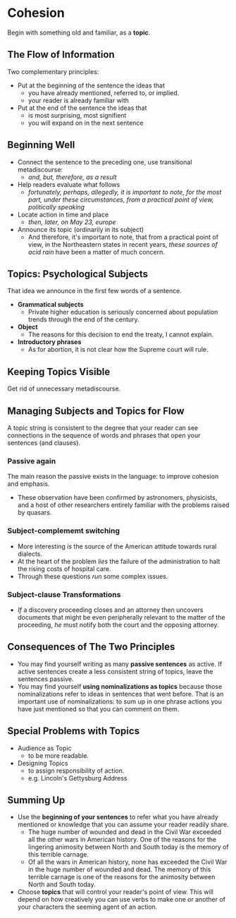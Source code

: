 # Cohesion
Begin with something old and familiar, as a **topic**.

## The Flow of Information
Two complementary principles:
- Put at the beginning of the sentence the ideas that
  - you have already mentioned, referred to, or implied.
  - your reader is already familiar with
- Put at the end of the sentence the ideas that
  - is most surprising, most signifient
  - you will expand on in the next sentence

## Beginning Well
- Connect the sentence to the preceding one, use transitional metadiscourse:
  - *and, but, therefore, as a result*
- Help readers evaluate what follows
  - *fortunately, perhaps, allegedly, it is important to note, for the most part, under these circumstances, from a practical point of view, politically speaking*
- Locate action in time and place
  - *then, later, on May 23, europe*
- Announce its topic (ordinarily in its subject)
  - And therefore, it's important to note, that from a practical point of view, in the Northeastern states in recent years, *these sources of acid rain* have been a matter of much concern.


## Topics: Psychological Subjects
That idea we announce in the first few words of a sentence.
- **Grammatical subjects**
  - Private higher education is seriously concerned about population trends through the end of the century.
- **Object**
  - The reasons for this decision to end the treaty, I cannot explain.
- **Introductory phrases**
  - As for abortion, it is not clear how the Supreme court will rule.


## Keeping Topics Visible
Get rid of unnecessary metadiscourse.


## Managing Subjects and Topics for Flow
A topic string is consistent to the degree that your reader can see connections in the sequence of words and phrases that open your sentences (and clauses).

### Passive again
The main reason the passive exists in the language: to improve cohesion and emphasis.
- These observation have been confirmed by astronomers, physicists, and a host of other researchers entirely familiar with the problems raised by quasars.

### Subject-complememt switching
- More interesting *is* the source of the American attitude towards rural dialects.
- At the heart of the problem *lies* the failure of the administration to halt the rising costs of hospital care.
- Through these questions *run* some complex issues.

### Subject-clause Transformations
- *If* a discovery proceeding closes and an attorney then uncovers documents that might be even peripherally relevant to the matter of the proceeding, *he* must notify both the court and the opposing attorney.


## Consequences of The Two Principles
- You may find yourself writing as many **passive sentences** as active. If active sentences create a less consistent string of topics, leave the sentences passive.
- You may find yourself **using nominalizations as topics** because those nominalizations refer to ideas in sentences that went before. That is an important use of nominalizations: to sum up in one phrase actions you have just mentioned so that you can comment on them.

## Special Problems with Topics
- Audience as Topic
  - to be more readable.
- Designing Topics
  - to assign responsibility of action.
  - e.g. Lincoln's Gettysburg Address

## Summing Up
- Use the **beginning of your sentences** to refer what you have already mentioned or knowledge that you can assume your reader readily share.
  - The huge number of wounded and dead in the Civil War exceeded all the other wars in American history. One of the reasons for the lingering animosity between North and South today is the memory of this terrible carnage.
  - Of all the wars in American history, none has exceeded the Civil War in the huge number of wounded and dead. The memory of this terrible carnage is one of the reasons for the animosity between North and South today.
- Choose **topics** that will control your reader's point of view. This will depend on how creatively you can use verbs to make one or another of your characters the seeming agent of an action.
